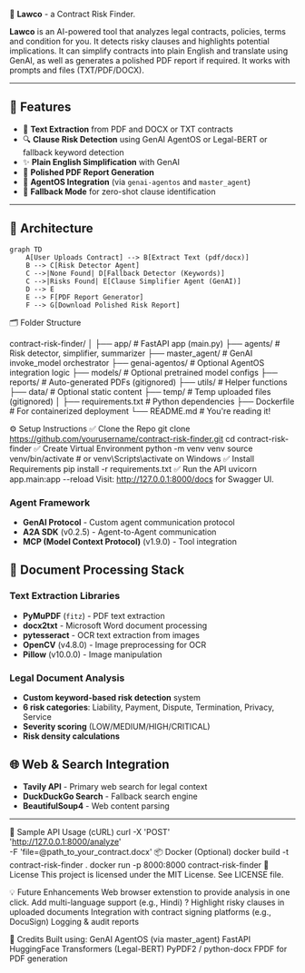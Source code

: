  🤖 **Lawco** - a Contract Risk Finder.

**Lawco** is an AI-powered tool that analyzes legal contracts, policies, terms and condition for you. 
It detects risky clauses and highlights potential implications.
It can simplify contracts into plain English and translate using GenAI, as well as generates a polished PDF report if required.
It works with prompts and files (TXT/PDF/DOCX).

---

## 🚀 Features

- 📄 **Text Extraction** from PDF and DOCX or TXT contracts
- 🔍 **Clause Risk Detection** using GenAI AgentOS or Legal-BERT or fallback keyword detection
- ✨ **Plain English Simplification** with GenAI
- 🧾 **Polished PDF Report Generation**
- 🤝 **AgentOS Integration** (via `genai-agentos` and `master_agent`)
- 🔁 **Fallback Mode** for zero-shot clause identification

---

## 🧠 Architecture

```mermaid
graph TD
    A[User Uploads Contract] --> B[Extract Text (pdf/docx)]
    B --> C[Risk Detector Agent]
    C -->|None Found| D[Fallback Detector (Keywords)]
    C -->|Risks Found| E[Clause Simplifier Agent (GenAI)]
    D --> E
    E --> F[PDF Report Generator]
    F --> G[Download Polished Risk Report]
```
🗂️ Folder Structure

contract-risk-finder/
│
├── app/                  # FastAPI app (main.py)
├── agents/               # Risk detector, simplifier, summarizer
├── master_agent/         # GenAI invoke_model orchestrator
├── genai-agentos/        # Optional AgentOS integration logic
├── models/               # Optional pretrained model configs
├── reports/              # Auto-generated PDFs (gitignored)
├── utils/                # Helper functions
├── data/                 # Optional static content
├── temp/                 # Temp uploaded files (gitignored)
│
├── requirements.txt      # Python dependencies
├── Dockerfile            # For containerized deployment
└── README.md             # You're reading it!

⚙️ Setup Instructions
✅ Clone the Repo
git clone https://github.com/yourusername/contract-risk-finder.git
cd contract-risk-finder
✅ Create Virtual Environment
python -m venv venv
source venv/bin/activate  # or venv\Scripts\activate on Windows
✅ Install Requirements
pip install -r requirements.txt
✅ Run the API
uvicorn app.main:app --reload
Visit: http://127.0.0.1:8000/docs for Swagger UI.

### **Agent Framework**
- **GenAI Protocol** - Custom agent communication protocol
- **A2A SDK** (v0.2.5) - Agent-to-Agent communication
- **MCP (Model Context Protocol)** (v1.9.0) - Tool integration

## 📄 **Document Processing Stack**
### **Text Extraction Libraries**
- **PyMuPDF** (`fitz`) - PDF text extraction
- **docx2txt** - Microsoft Word document processing
- **pytesseract** - OCR text extraction from images
- **OpenCV** (v4.8.0) - Image preprocessing for OCR
- **Pillow** (v10.0.0) - Image manipulation

### **Legal Document Analysis**
- **Custom keyword-based risk detection** system
- **6 risk categories**: Liability, Payment, Dispute, Termination, Privacy, Service
- **Severity scoring** (LOW/MEDIUM/HIGH/CRITICAL)
- **Risk density calculations**

## 🌐 **Web & Search Integration**
- **Tavily API** - Primary web search for legal context
- **DuckDuckGo Search** - Fallback search engine
- **BeautifulSoup4** - Web content parsing
---
🧪 Sample API Usage (cURL)
curl -X 'POST' \
  'http://127.0.0.1:8000/analyze' \
  -F 'file=@path_to_your_contract.docx'
📦 Docker (Optional)
docker build -t contract-risk-finder .
docker run -p 8000:8000 contract-risk-finder
📑 License
This project is licensed under the MIT License. See LICENSE file.

💡 Future Enhancements
 Web browser extenstion to provide analysis in one click.
 Add multi-language support (e.g., Hindi) ?
 Highlight risky clauses in uploaded documents
 Integration with contract signing platforms (e.g., DocuSign)
 Logging & audit reports

🙌 Credits
Built using:
  GenAI AgentOS (via master_agent)
  FastAPI
  HuggingFace Transformers (Legal-BERT)
  PyPDF2 / python-docx
  FPDF for PDF generation
